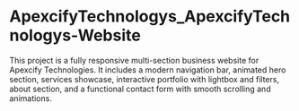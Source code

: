 # ApexcifyTechnologys_ApexcifyTechnologys-Website
This project is a fully responsive multi-section business website for Apexcify Technologies. It includes a modern navigation bar, animated hero section, services showcase, interactive portfolio with lightbox and filters, about section, and a functional contact form with smooth scrolling and animations.
